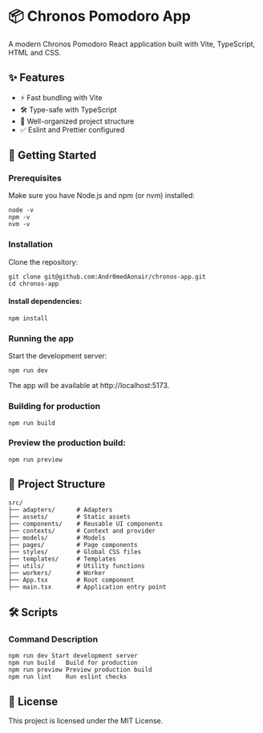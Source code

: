 # 📦 Chronos Pomodoro App
A modern Chronos Pomodoro React application built with Vite, TypeScript, HTML and CSS.

## ✨ Features
  - ⚡ Fast bundling with Vite
  - 🛠️ Type-safe with TypeScript
  - 📁 Well-organized project structure
  - ✅ Eslint and Prettier configured

## 🚀 Getting Started

### Prerequisites
Make sure you have Node.js and npm (or nvm) installed:

```
node -v
npm -v
nvm -v
```

### Installation
Clone the repository:

```
git clone git@github.com:Andr0medAonair/chronos-app.git
cd chronos-app
```

#### Install dependencies:

```
npm install
```

### Running the app
Start the development server:

```
npm run dev
```

The app will be available at http://localhost:5173.

### Building for production
```
npm run build
```

### Preview the production build:

```
npm run preview
```

## 📂 Project Structure
```
src/
├── adapters/      # Adapters
├── assets/        # Static assets
├── components/    # Reusable UI components
├── contexts/      # Context and provider
├── models/        # Models
├── pages/         # Page components
├── styles/        # Global CSS files
├── templates/     # Templates
├── utils/         # Utility functions
├── workers/       # Worker
├── App.tsx        # Root component
├── main.tsx       # Application entry point
```

## 🛠️ Scripts

### Command	Description
```
npm run dev	Start development server
npm run build	Build for production
npm run preview	Preview production build
npm run lint	Run eslint checks
```

## 📜 License
This project is licensed under the MIT License.